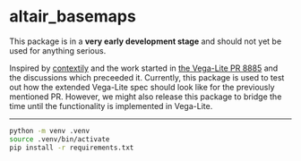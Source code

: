# altair_basemaps

This package is in a **very early development stage** and should not yet be used for anything serious.

Inspired by [contextily](https://github.com/geopandas/contextily) and the work started in [the Vega-Lite PR 8885](https://github.com/vega/vega-lite/pull/8885) and the discussions which preceeded it. Currently, this package is used to test out how the extended Vega-Lite spec should look like for the previously mentioned PR. However, we might also release this package to bridge the time until the functionality is implemented in Vega-Lite.

---

```bash
python -m venv .venv
source .venv/bin/activate
pip install -r requirements.txt
```
